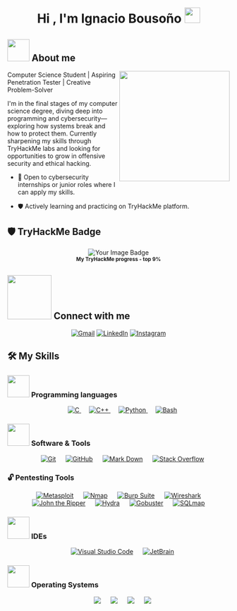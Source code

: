 <h1 align="center">Hi , I'm Ignacio Bousoño <img src="https://media.giphy.com/media/hvRJCLFzcasrR4ia7z/giphy.gif" width="35"></h1>

## <picture><img src = "https://github.com/7oSkaaa/7oSkaaa/blob/main/Images/about_me.gif?raw=true" width = 50px></picture> About me

<picture> <img align="right" src="https://github.com/7oSkaaa/7oSkaaa/blob/main/Images/Right_Side.gif?raw=true" width = 250px></picture>

Computer Science Student | Aspiring Penetration Tester | Creative Problem-Solver

I'm in the final stages of my computer science degree, diving deep into programming and cybersecurity—exploring how systems break and how to protect them. Currently sharpening my skills through TryHackMe labs and looking for opportunities to grow in offensive security and ethical hacking.
+  🔭  Open to cybersecurity internships or junior roles where I can apply my skills.
- 🛡️ Actively learning and practicing on TryHackMe platform.

## 🛡️ TryHackMe Badge

<p align="center">
  <img src="https://tryhackme-badges.s3.amazonaws.com/igna0213.png" alt="Your Image Badge" />
  <br>
  <sub><b> My TryHackMe progress - top 9% </b></sub>
</p>

## <picture> <img src="https://github.com/7oSkaaa/7oSkaaa/blob/main/Images/Connect-with-me.gif?raw=true" width="100px"> </picture> Connect with me
<p align="center">
	<a href="mailto:bousonoignacio@gmail.com"><img img src="https://img.shields.io/badge/gmail-%23EA4335.svg?style=plastic&logo=gmail&logoColor=white" alt="Gmail"/></a>
	<a href="https://www.linkedin.com/in/ignacio-bouso%C3%B1o-554b17205/"><img src="https://img.shields.io/badge/linkedin-%230A66C2.svg?style=plastic&logo=linkedin&logoColor=white" alt="LinkedIn"/></a>
  <a href="https://www.instagram.com/ignaciobousono/"><img src="https://img.shields.io/badge/instagram-%23E4405F.svg?style=plastic&logo=instagram&logoColor=white" alt="Instagram"/></a>
</p>

## 🛠️ My Skills

### <picture> <img src = "https://github.com/7oSkaaa/7oSkaaa/blob/main/Images/Programming_Languages.gif?raw=true" width = 50px>  </picture> Programming languages

<p align="center"> 
  &emsp; 
  <a href="https://www.cprogramming.com/" target="_blank"> 
    <img alt="C" src="https://img.shields.io/badge/C%20-%232370ED.svg?style=plastic&logo=c&logoColor=white">
  </a> 
  &emsp;
  <a href="https://www.w3schools.com/cpp/" target="_blank"> 
    <img alt="C++" src="https://img.shields.io/badge/C++%20-%2300599C.svg?style=plastic&logo=c%2B%2B&logoColor=white">
  </a> 
  &emsp;
   <a href="https://www.python.org" target="_blank">
    <img alt="Python" src="https://img.shields.io/badge/Python%20-%2314354C.svg?style=plastic&logo=python&logoColor=white">
  </a>
  &emsp; 
	<a href="https://www.gnu.org/software/bash/" target="_blank">
    <img alt="Bash" src="https://img.shields.io/badge/Bash%20-%24000ED.svg?style=plastic&logo=shell&logoColor=white">
  </a> 
</p>

 ### <picture> <img src = "https://github.com/7oSkaaa/7oSkaaa/blob/main/Images/Software_Tools.gif?raw=true" width = 50px>  </picture> Software & Tools
 
<p align="center">
  &emsp;
    <a href="#"><img alt="Git" src="https://img.shields.io/badge/Git%20-%23F05033.svg?style=plastic&logo=git&logoColor=white"></a>
  &emsp;
    <a href="#"><img alt="GitHub" src="https://img.shields.io/badge/github-%23181717.svg?style=plastic&logo=github&logoColor=white"></a>
  &emsp;
    <a href="#"><img alt="Mark Down" src="https://img.shields.io/badge/Markdown-000000?style=plastic&logo=markdown&logoColor=white"></a>
  &emsp;
    <a href="#"><img alt="Stack Overflow" src="https://img.shields.io/badge/-Stack%20Overflow-FE7A16?style=plastic&logo=stack-overflow&logoColor=white"></a>
</p>

### 🔓 Pentesting Tools

<p align="center">
  &emsp;
    <a href="#"><img alt="Metasploit" src="https://img.shields.io/badge/Metasploit-%23121011.svg?style=plastic&logo=metasploit&logoColor=white"></a>
  &emsp;
   <a href="#"><img alt="Nmap" src="https://img.shields.io/badge/🔍%20Nmap-CC3531.svg?style=plastic"></a>
  &emsp;
    <a href="#"><img alt="Burp Suite" src="https://img.shields.io/badge/Burp%20Suite-%23000000.svg?style=plastic&logo=burpsuite&logoColor=white"></a>
  &emsp;
    <a href="#"><img alt="Wireshark" src="https://img.shields.io/badge/Wireshark-%231679A7.svg?style=plastic&logo=wireshark&logoColor=white"></a>
  &emsp;
   <a href="#"><img alt="John the Ripper" src="https://img.shields.io/badge/🔑%20John%20the%20Ripper-8A2BE2.svg?style=plastic"></a>
  &emsp;
     <a href="#"><img alt="Hydra" src="https://img.shields.io/badge/🐉%20Hydra-3572A5.svg?style=plastic"></a>
  &emsp;
    <a href="#"><img alt="Gobuster" src="https://img.shields.io/badge/Gobuster-00ADD8.svg?style=plastic&logo=go&logoColor=white"></a>
  &emsp;
    <a href="#"><img alt="SQLmap" src="https://img.shields.io/badge/💉%20SQLmap-336791.svg?style=plastic"></a>
</p>

 ### <picture> <img src = "https://github.com/7oSkaaa/7oSkaaa/blob/main/Images/IDEs.gif?raw=true" width = 50px>  </picture> IDEs
 
<p align="center">
  &emsp;
    <a href="#"><img alt="Visual Studio Code" src="https://img.shields.io/badge/Visual%20Studio%20Code-0078d7.svg?style=plastic&logo=visual-studio-code&logoColor=white"></a>
  &emsp;
    <a href="#"><img alt="JetBrain" src="https://img.shields.io/badge/jetbrains-%23000000.svg?style=plastic&logo=jetbrains&logoColor=white" /></a>

</p>

 ### <picture> <img src = "https://github.com/7oSkaaa/7oSkaaa/blob/main/Images/OS.gif?raw=true" width = 50px>  </picture> Operating Systems
 
<p align="center">
  &emsp;
    <a href="#"><img src="https://img.shields.io/badge/Linux-FCC624?style=plastic&logo=linux&logoColor=black"></a>
  &emsp;
    <a href="#"><img src="https://img.shields.io/badge/Ubuntu-E95420?style=plastic&logo=ubuntu&logoColor=white"></a>
  &emsp;
    <a href="#"><img src="https://img.shields.io/badge/Windows-0078D6?style=plastic&logo=windows&logoColor=white"></a>
  &emsp;
    <a href="#"><img src="https://img.shields.io/badge/Kali%20Linux-557C94?style=plastic&logo=kali-linux&logoColor=white"></a>
</p>
	


